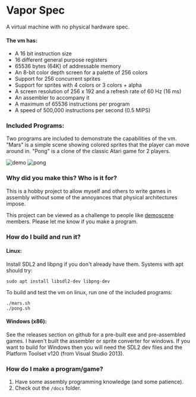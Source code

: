 # Vapor Spec
A virtual machine with no physical hardware spec.

#### The vm has:
- A 16 bit instruction size
- 16 different general purpose registers
- 65536 bytes (64K) of addressable memory
- An 8-bit color depth screen for a palette of 256 colors
- Support for 256 concurrent sprites
- Support for sprites with 4 colors or 3 colors + alpha
- A screen resolution of 256 x 192 and a refresh rate of 60 Hz (16 ms)
- An assembler to accompany it
- A maximum of 65536 instructions per program
- A speed of 500,000 instructions per second (0.5 MIPS)

### Included Programs:
Two programs are included to demonstrate the capabilities of the vm. "Mars" is a simple scene showing colored sprites that the player can move around in. "Pong" is a clone of the classic Atari game for 2 players.

![demo](https://github.com/minkcv/vm/blob/master/etc/mars.png)
![pong](https://github.com/minkcv/vm/blob/master/etc/pong.png)

### Why did you make this? Who is it for?
This is a hobby project to allow myself and others to write games in assembly without some of the annoyances that physical architectures impose.

This project can be viewed as a challenge to people like  [demoscene](https://en.wikipedia.org/wiki/Demoscene) members. Please let me know if you make a program.

### How do I build and run it?
#### Linux:
Install SDL2 and libpng if you don't already have them. Systems with apt should try:

    sudo apt install libsdl2-dev libpng-dev

To build and test the vm on linux, run one of the included programs:

    ./mars.sh
    ./pong.sh

#### Windows (x86):
See the releases section on github for a pre-built exe and pre-assembled games.
I haven't built the assembler or sprite converter for windows.
If you want to build for Windows then you will need the SDL2 dev files and the Platform Toolset v120 (from Visual Studio 2013).

### How do I make a program/game?
1. Have some assembly programming knowledge (and some patience).
2. Check out the `/docs` folder.
